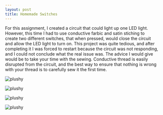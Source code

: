 ```yaml
---
layout: post
title: Homemade Switches
---
```


For this assignment, I created a circuit that could light up one LED light. However, this time I had to use conductive farbic and satin stiching to create two different switches, that when pressed, would close the circuit and allow the LED light to turn on. This project was quite tedious, and after completing it I was forced to restart because the circuit was not responding, and I could not conclude what the real issue was. The advice I would give would be to take your time with the sewing. Conductive thread is easily disrupted from the circuit, and the best way to ensure that nothing is wrong with your thread is to carefully sew it the first time. 


![plushy](/img/DSC_1539.JPG)

![plushy](/img/DSC_1538.JPG)

![plushy](/img/DSC_1537.JPG)

![plushy](/img/DSC_1535.JPG)
